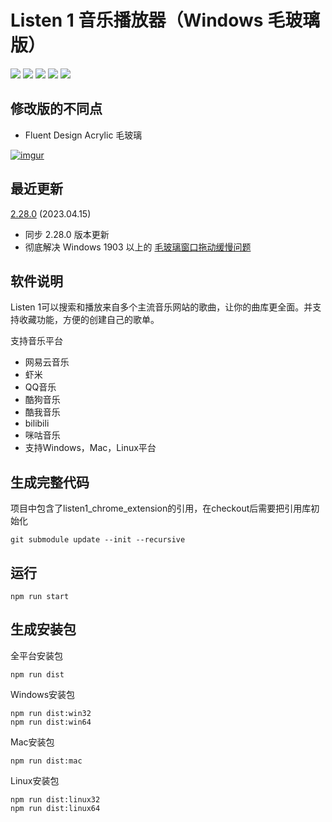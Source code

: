 # Listen 1 音乐播放器（Windows 毛玻璃版）

![](https://img.shields.io/github/languages/top/reycn/listen1_desktop_fluent.svg?color=blue)
![](https://img.shields.io/github/release/reycn/listen1_desktop_fluent.svg)
![](https://img.shields.io/static/v1.svg?label=design&message=fluent&color=blue)
![](https://img.shields.io/github/issues/reycn/listen1_desktop_fluent.svg)
[![](https://img.shields.io/static/v1.svg?label=upstream&message=listen1-chrome&color=green)](https://github.com/listen1/listen1_chrome_extension)

## 修改版的不同点

- Fluent Design Acrylic 毛玻璃

[![imgur](https://i.imgur.com/oj3MCKD.png)]()

## 最近更新

[2.28.0](https://github.com/reycn/listen1_desktop_fluent/releases/tag/2.82.0) (2023.04.15)

- 同步 2.28.0 版本更新
- 彻底解决 Windows 1903 以上的 [毛玻璃窗口拖动缓慢问题](https://github.com/23phy/ewc/issues/22)

## 软件说明

Listen 1可以搜索和播放来自多个主流音乐网站的歌曲，让你的曲库更全面。并支持收藏功能，方便的创建自己的歌单。

支持音乐平台

* 网易云音乐
* 虾米
* QQ音乐
* 酷狗音乐
* 酷我音乐
* bilibili
* 咪咕音乐
* 支持Windows，Mac，Linux平台

生成完整代码
------------

项目中包含了listen1_chrome_extension的引用，在checkout后需要把引用库初始化

    git submodule update --init --recursive

运行
----

    npm run start

生成安装包
----------

全平台安装包

    npm run dist

Windows安装包

    npm run dist:win32
    npm run dist:win64

Mac安装包

    npm run dist:mac

Linux安装包

    npm run dist:linux32
    npm run dist:linux64
